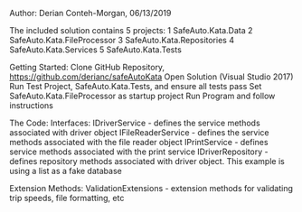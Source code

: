 Author: Derian Conteh-Morgan, 06/13/2019

The included solution contains 5 projects: 
  1 SafeAuto.Kata.Data
  2 SafeAuto.Kata.FileProcessor
  3 SafeAuto.Kata.Repositories
  4 SafeAuto.Kata.Services
  5 SafeAuto.Kata.Tests

Getting Started: 
  Clone GitHub Repository, https://github.com/derianc/safeAutoKata
  Open Solution (Visual Studio 2017) 
  Run Test Project, SafeAuto.Kata.Tests, and ensure all tests pass
  Set SafeAuto.Kata.FileProcessor as startup project 
  Run Program and follow instructions

The Code: 
  Interfaces: 
    IDriverService - defines the service methods associated with driver object
    IFileReaderService - defines the service methods associated with the file reader object
    IPrintService - defines service methods associated with the print service
    IDriverRepository - defines repository methods associated with driver object. This example is using a list as a fake database

  Extension Methods: 
    ValidationExtensions - extension methods for validating trip speeds, file formatting, etc
